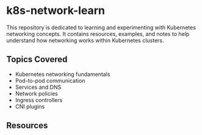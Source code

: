 # k8s-network-learn

This repository is dedicated to learning and experimenting with Kubernetes networking concepts. It contains resources, examples, and notes to help understand how networking works within Kubernetes clusters.

## Topics Covered

- Kubernetes networking fundamentals
- Pod-to-pod communication
- Services and DNS
- Network policies
- Ingress controllers
- CNI plugins

## Resources

